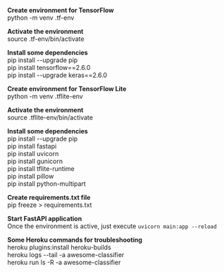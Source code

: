 **Create environment for TensorFlow**  
python -m venv .tf-env  

**Activate the environment**   
source .tf-env/bin/activate  

**Install some dependencies**   
pip install --upgrade pip  
pip install tensorflow==2.6.0   
pip install --upgrade keras==2.6.0   

**Create environment for TensorFlow Lite**   
python -m venv .tflite-env  

**Activate the environment**   
source .tflite-env/bin/activate   

**Install some dependencies**  
pip install --upgrade pip  
pip install fastapi  
pip install uvicorn  
pip install gunicorn  
pip install tflite-runtime   
pip install pillow  
pip install python-multipart   

**Create requirements.txt file**   
pip freeze > requirements.txt  

**Start FastAPI application**  
Once the environment is active, just execute `uvicorn main:app --reload`  

**Some Heroku commands for troubleshooting**  
heroku plugins:install heroku-builds  
heroku logs --tail -a awesome-classifier   
heroku run ls -R -a awesome-classifier  